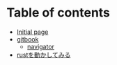# Table of contents

* [Initial page](README.md)
* [gitbook](gitbook/README.md)
  * [navigator](gitbook/gitbook-plugin-navigator.md)
* [rustを動かしてみる](untitled.md)

